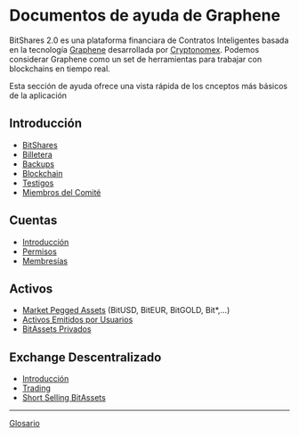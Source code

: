 # Documentos de ayuda de Graphene

BitShares 2.0 es una plataforma financiara de  Contratos Inteligentes basada en la tecnología
[Graphene](https://github.com/cryptonomex/graphene) desarrollada por
[Cryptonomex](http://cryptonomex.com). Podemos considerar Graphene como un set de herramientas  para 
trabajar con blockchains en tiempo real.

Esta sección de ayuda ofrece una vista rápida de los cnceptos más básicos
de la aplicación

## Introducción 
 * [BitShares](introduction/bitshares.md)
 * [Billetera](introduction/wallets.md)
 * [Backups](introduction/backups.md)
 * [Blockchain](introduction/blockchain.md)
 * [Testigos](introduction/witness.md)
 * [Miembros del Comité](introduction/committee.md)

## Cuentas
 * [Introducción](accounts/general.md)
 * [Permisos](accounts/permissions.md)
 * [Membresías](accounts/membership.md)

## Activos
 * [Market Pegged Assets](assets/mpa.md) (BitUSD, BitEUR, BitGOLD, Bit\*,...)
 * [Activos Emitidos por Usuarios](assets/uia.md)
 * [BitAssets Privados](assets/privbitassets.md)

## Exchange Descentralizado
 * [Introducción](dex/introduction.md)
 * [Trading](dex/trading.md)
 * [Short Selling BitAssets](dex/shorting.md)

----------
[Glosario](glossary.md)